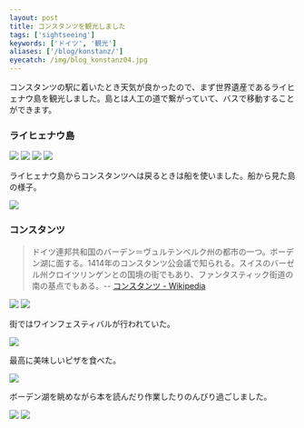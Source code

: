 ```yaml
---
layout: post
title: コンスタンツを観光しました
tags: ['sightseeing']
keywords: ['ドイツ', '観光']
aliases: ['/blog/konstanz/']
eyecatch: /img/blog_konstanz04.jpg
---
```


コンスタンツの駅に着いたとき天気が良かったので、まず世界遺産であるライヒェナウ島を観光しました。島とは人工の道で繋がっていて、バスで移動することができます。

### ライヒェナウ島

<img src="/img/blog_konstanz01.jpg" class="image-on-frame image-fade">

<img src="/img/blog_konstanz02.jpg" class="image-on-frame image-fade">

<img src="/img/blog_konstanz03.jpg" class="image-on-frame image-fade">

<img src="/img/blog_konstanz04.jpg" class="image-on-frame image-fade">

ライヒェナウ島からコンスタンツへは戻るときは船を使いました。船から見た島の様子。

<img src="/img/blog_konstanz05.jpg" class="image-on-frame image-fade">

### コンスタンツ

> ドイツ連邦共和国のバーデン＝ヴュルテンベルク州の都市の一つ。ボーデン湖に面する。1414年のコンスタンツ公会議で知られる。スイスのバーゼル州クロイツリンゲンとの国境の街でもあり、ファンタスティック街道の南の基点でもある。-- [コンスタンツ - Wikipedia](https://ja.wikipedia.org/wiki/%E3%82%B3%E3%83%B3%E3%82%B9%E3%82%BF%E3%83%B3%E3%83%84)

<img src="/img/blog_konstanz06.jpg" class="image-on-frame image-fade">

<img src="/img/blog_konstanz07.jpg" class="image-on-frame image-fade">

街ではワインフェスティバルが行われていた。

<img src="/img/blog_konstanz08.jpg" class="image-on-frame image-fade">

最高に美味しいピザを食べた。

<img src="/img/blog_konstanz09.jpg" class="image-on-frame image-fade">

ボーデン湖を眺めながら本を読んだり作業したりのんびり過ごしました。

<img src="/img/blog_konstanz10.jpg" class="image-on-frame image-fade">

<img src="/img/blog_konstanz11.jpg" class="image-on-frame image-fade">